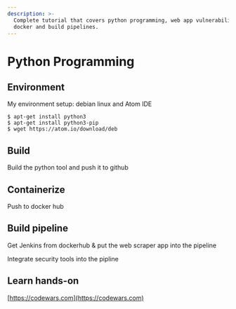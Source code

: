 ```yaml
---
description: >-
  Complete tutorial that covers python programming, web app vulnerabilities,
  docker and build pipelines.
---
```


# Python Programming

## Environment

My environment setup: debian linux and Atom IDE

```text
$ apt-get install python3
$ apt-get install python3-pip
$ wget https://atom.io/download/deb
```

## Build

Build the python tool and push it to github

## Containerize 

Push to docker hub

## Build pipeline

Get Jenkins from dockerhub & put the web scraper app into the pipeline

Integrate security tools into the pipline

## Learn hands-on

[https://codewars.com](https://codewars.com)

